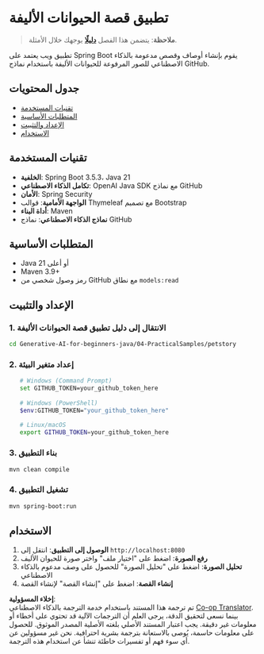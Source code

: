 <!--
CO_OP_TRANSLATOR_METADATA:
{
  "original_hash": "c1ac1fbe111c9882e869f1453b915a17",
  "translation_date": "2025-07-25T08:49:45+00:00",
  "source_file": "04-PracticalSamples/petstory/README.md",
  "language_code": "ar"
}
-->
# تطبيق قصة الحيوانات الأليفة

>**ملاحظة**: يتضمن هذا الفصل [**دليلًا**](./TUTORIAL.md) يوجهك خلال الأمثلة.

تطبيق ويب يعتمد على Spring Boot يقوم بإنشاء أوصاف وقصص مدعومة بالذكاء الاصطناعي للصور المرفوعة للحيوانات الأليفة باستخدام نماذج GitHub.

## جدول المحتويات

- [تقنيات المستخدمة](../../../../04-PracticalSamples/petstory)
- [المتطلبات الأساسية](../../../../04-PracticalSamples/petstory)
- [الإعداد والتثبيت](../../../../04-PracticalSamples/petstory)
- [الاستخدام](../../../../04-PracticalSamples/petstory)

## تقنيات المستخدمة

- **الخلفية**: Spring Boot 3.5.3، Java 21
- **تكامل الذكاء الاصطناعي**: OpenAI Java SDK مع نماذج GitHub
- **الأمان**: Spring Security
- **الواجهة الأمامية**: قوالب Thymeleaf مع تصميم Bootstrap
- **أداة البناء**: Maven
- **نماذج الذكاء الاصطناعي**: نماذج GitHub

## المتطلبات الأساسية

- Java 21 أو أعلى
- Maven 3.9+
- رمز وصول شخصي من GitHub مع نطاق `models:read`

## الإعداد والتثبيت

### 1. الانتقال إلى دليل تطبيق قصة الحيوانات الأليفة
```bash
cd Generative-AI-for-beginners-java/04-PracticalSamples/petstory
```

### 2. إعداد متغير البيئة
```bash
   # Windows (Command Prompt)
   set GITHUB_TOKEN=your_github_token_here
   
   # Windows (PowerShell)
   $env:GITHUB_TOKEN="your_github_token_here"
   
   # Linux/macOS
   export GITHUB_TOKEN=your_github_token_here
   ```

### 3. بناء التطبيق
```bash
mvn clean compile
```

### 4. تشغيل التطبيق
```bash
mvn spring-boot:run
```

## الاستخدام

1. **الوصول إلى التطبيق**: انتقل إلى `http://localhost:8080`
2. **رفع الصورة**: اضغط على "اختيار ملف" واختر صورة للحيوان الأليف
3. **تحليل الصورة**: اضغط على "تحليل الصورة" للحصول على وصف مدعوم بالذكاء الاصطناعي
4. **إنشاء القصة**: اضغط على "إنشاء القصة" لإنشاء القصة

**إخلاء المسؤولية**:  
تم ترجمة هذا المستند باستخدام خدمة الترجمة بالذكاء الاصطناعي [Co-op Translator](https://github.com/Azure/co-op-translator). بينما نسعى لتحقيق الدقة، يرجى العلم أن الترجمات الآلية قد تحتوي على أخطاء أو معلومات غير دقيقة. يجب اعتبار المستند الأصلي بلغته الأصلية المصدر الموثوق. للحصول على معلومات حاسمة، يُوصى بالاستعانة بترجمة بشرية احترافية. نحن غير مسؤولين عن أي سوء فهم أو تفسيرات خاطئة تنشأ عن استخدام هذه الترجمة.